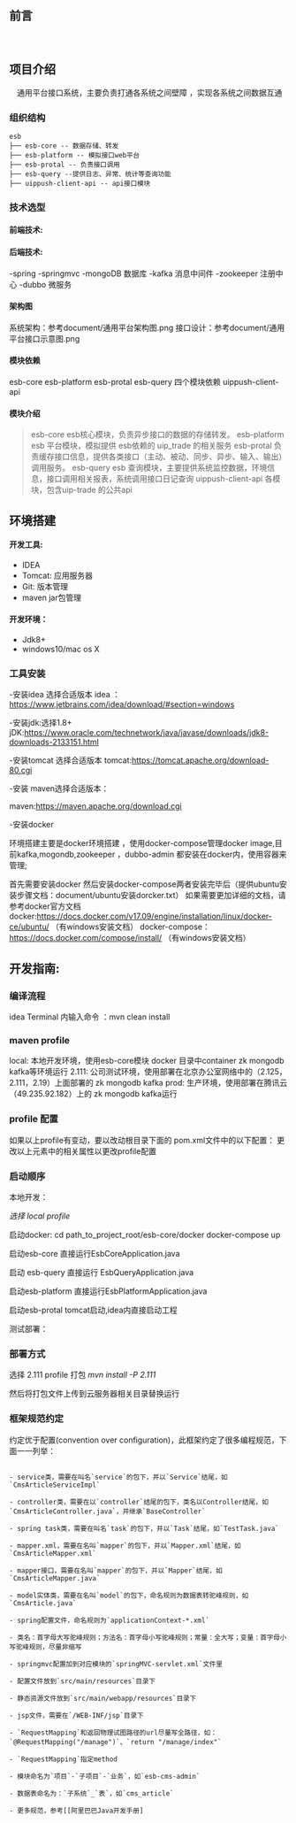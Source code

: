 
## 前言

　　

## 项目介绍

　通用平台接口系统，主要负责打通各系统之间壁障 ，实现各系统之间数据互通

### 组织结构

```
esb
├── esb-core -- 数据存储、转发
├── esb-platform -- 模拟接口web平台
├── esb-protal -- 负责接口调用
├── esb-query --提供日志、异常、统计等查询功能
├── uippush-client-api -- api接口模块

```

### 技术选型

#### 前端技术:


#### 后端技术:
-spring 
-springmvc 
-mongoDB  数据库
-kafka   消息中间件
-zookeeper 注册中心
-dubbo  微服务


#### 架构图

系统架构：参考document/通用平台架构图.png
接口设计：参考document/通用平台接口示意图.png

#### 模块依赖
esb-core  esb-platform  esb-protal  esb-query 四个模块依赖 uippush-client-api


#### 模块介绍

> esb-core
	esb核心模块，负责异步接口的数据的存储转发。
> esb-platform
	esb 平台模块，模拟提供 esb依赖的 uip_trade 的相关服务
> esb-protal
	负责缓存接口信息，提供各类接口（主动、被动、同步、异步、输入、输出）调用服务。
> esb-query
	esb 查询模块，主要提供系统监控数据，环境信息，接口调用相关报表，系统调用接口日记查询
> uippush-client-api
	各模块，包含uip-trade 的公共api


## 环境搭建


#### 开发工具:
- IDEA 
- Tomcat: 应用服务器
- Git: 版本管理
- maven jar包管理

#### 开发环境：
- Jdk8+
- windows10/mac os X


### 工具安装
-安装idea 选择合适版本
idea ：https://www.jetbrains.com/idea/download/#section=windows

-安装jdk:选择1.8+
jDK:https://www.oracle.com/technetwork/java/javase/downloads/jdk8-downloads-2133151.html

-安装tomcat 选择合适版本
tomcat:https://tomcat.apache.org/download-80.cgi

-安装 maven选择合适版本：

maven:https://maven.apache.org/download.cgi

-安装docker

环境搭建主要是docker环境搭建 ，使用docker-compose管理docker image,目前kafka,mogondb,zookeeper ，dubbo-admin 都安装在docker内，使用容器来管理;

首先需要安装docker 然后安装docker-compose两者安装完毕后（提供ubuntu安装步骤文档：document/ubuntu安装dorcker.txt）
如果需要更加详细的文档，请参考docker官方文档
docker:https://docs.docker.com/v17.09/engine/installation/linux/docker-ce/ubuntu/ （有windows安装文档）
docker-compose：https://docs.docker.com/compose/install/  （有windows安装文档）

## 开发指南:

### 编译流程
idea Terminal 内输入命令 ：mvn clean install

### maven profile

local: 本地开发环境，使用esb-core模块 docker 目录中container zk mongodb kafka等环境运行
2.111: 公司测试环境，使用部署在北京办公室网络中的（2.125， 2.111，2.19）上面部署的 zk mongodb kafka
prod: 生产环境，使用部署在腾讯云（49.235.92.182）上的 zk mongodb kafka运行

### profile 配置
如果以上profile有变动，要以改动根目录下面的 pom.xml文件中的以下配置：
<profiles>
   <profile>
        <properties>
更改以上元素中的相关属性以更改profile配置

### 启动顺序

本地开发：

*选择 local profile*

启动docker: cd path_to_project_root/esb-core/docker docker-compose up

启动esb-core 直接运行EsbCoreApplication.java 

启动 esb-query 直接运行 EsbQueryApplication.java

启动esb-platform 直接运行EsbPlatformApplication.java

启动esb-protal tomcat启动,idea内直接启动工程

测试部署：

### 部署方式
选择 2.111 profile 打包 *mvn install -P 2.111*

然后将打包文件上传到云服务器相关目录替换运行


### 框架规范约定

约定优于配置(convention over configuration)，此框架约定了很多编程规范，下面一一列举：

```

- service类，需要在叫名`service`的包下，并以`Service`结尾，如`CmsArticleServiceImpl`

- controller类，需要在以`controller`结尾的包下，类名以Controller结尾，如`CmsArticleController.java`，并继承`BaseController`

- spring task类，需要在叫名`task`的包下，并以`Task`结尾，如`TestTask.java`

- mapper.xml，需要在名叫`mapper`的包下，并以`Mapper.xml`结尾，如`CmsArticleMapper.xml`

- mapper接口，需要在名叫`mapper`的包下，并以`Mapper`结尾，如`CmsArticleMapper.java`

- model实体类，需要在名叫`model`的包下，命名规则为数据表转驼峰规则，如`CmsArticle.java`

- spring配置文件，命名规则为`applicationContext-*.xml`

- 类名：首字母大写驼峰规则；方法名：首字母小写驼峰规则；常量：全大写；变量：首字母小写驼峰规则，尽量非缩写

- springmvc配置加到对应模块的`springMVC-servlet.xml`文件里

- 配置文件放到`src/main/resources`目录下

- 静态资源文件放到`src/main/webapp/resources`目录下

- jsp文件，需要在`/WEB-INF/jsp`目录下

- `RequestMapping`和返回物理试图路径的url尽量写全路径，如：`@RequestMapping("/manage")`、`return "/manage/index"`

- `RequestMapping`指定method

- 模块命名为`项目`-`子项目`-`业务`，如`esb-cms-admin`

- 数据表命名为：`子系统`_`表`，如`cms_article`

- 更多规范，参考[[阿里巴巴Java开发手册]

```


